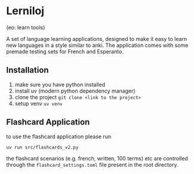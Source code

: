 # Lerniloj 
(eo: learn tools)

A set of language learning applications, designed to make it easy to learn new languages in a style similar to anki. The application comes with some premade testing sets for French and Esperanto.

## Installation
1. make sure you have python installed
2. install uv (modern python dependency manager)
3. clone the project ```git clone <link to the project>```
4. setup venv
```uv venv```

## Flashcard Application
to use the flashcard application please run
```
uv run src/flashcards_v2.py
```
the flashcard scenarios (e.g. french, written, 100 terms) etc are controlled through the ```flashcard_settings.toml``` file present in the root directory.

